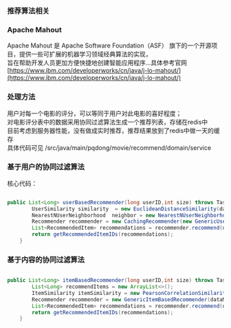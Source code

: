 ### 推荐算法相关

### Apache Mahout
Apache Mahout 是 Apache Software Foundation（ASF） 旗下的一个开源项目，提供一些可扩展的机器学习领域经典算法的实现，  
旨在帮助开发人员更加方便快捷地创建智能应用程序...具体参考官网[https://www.ibm.com/developerworks/cn/java/j-lo-mahout/](https://www.ibm.com/developerworks/cn/java/j-lo-mahout/)  

### 处理方法
用户对每一个电影的评分，可以等同于用户对此电影的喜好程度；  
对电影评分表中的数据采用协同过滤算法生成一个推荐列表，存储在redis中  
目前考虑到服务器性能，没有做成实时推荐，推荐结果放到了redis中做一天的缓存  
具体代码可见 /src/java/main/pqdong/movie/recommend/domain/service  

### 基于用户的协同过滤算法
核心代码：

```java

public List<Long> userBasedRecommender(long userID,int size) throws TasteException {
        UserSimilarity similarity  = new EuclideanDistanceSimilarity(dataModel );
        NearestNUserNeighborhood  neighbor = new NearestNUserNeighborhood(NEIGHBORHOOD_NUM, similarity, dataModel );
        Recommender recommender = new CachingRecommender(new GenericUserBasedRecommender(dataModel , neighbor, similarity));
        List<RecommendedItem> recommendations = recommender.recommend(userID, size);
        return getRecommendedItemIDs(recommendations);
    }

```

### 基于内容的协同过滤算法

```java

public List<Long> itemBasedRecommender(long userID,int size) throws TasteException {
        List<Long> recommendItems = new ArrayList<>();
        ItemSimilarity itemSimilarity = new PearsonCorrelationSimilarity(dataModel);
        Recommender recommender = new GenericItemBasedRecommender(dataModel, itemSimilarity);
        List<RecommendedItem> recommendations = recommender.recommend(userID, size);
        return getRecommendedItemIDs(recommendations);
    }

```